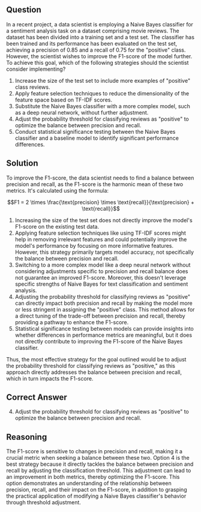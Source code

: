 ## Question
In a recent project, a data scientist is employing a Naive Bayes classifier for a sentiment analysis task on a dataset comprising movie reviews. The dataset has been divided into a training set and a test set. The classifier has been trained and its performance has been evaluated on the test set, achieving a precision of 0.85 and a recall of 0.75 for the "positive" class. However, the scientist wishes to improve the F1-score of the model further. To achieve this goal, which of the following strategies should the scientist consider implementing? 

1. Increase the size of the test set to include more examples of "positive" class reviews.
2. Apply feature selection techniques to reduce the dimensionality of the feature space based on TF-IDF scores.
3. Substitute the Naive Bayes classifier with a more complex model, such as a deep neural network, without further adjustment.
4. Adjust the probability threshold for classifying reviews as "positive" to optimize the balance between precision and recall.
5. Conduct statistical significance testing between the Naive Bayes classifier and a baseline model to identify significant performance differences.

## Solution
To improve the F1-score, the data scientist needs to find a balance between precision and recall, as the F1-score is the harmonic mean of these two metrics. It's calculated using the formula:

$$F1 = 2 \times \frac{\text{precision} \times \text{recall}}{\text{precision} + \text{recall}}$$

1. Increasing the size of the test set does not directly improve the model's F1-score on the existing test data.
2. Applying feature selection techniques like using TF-IDF scores might help in removing irrelevant features and could potentially improve the model's performance by focusing on more informative features. However, this strategy primarily targets model accuracy, not specifically the balance between precision and recall.
3. Switching to a more complex model like a deep neural network without considering adjustments specific to precision and recall balance does not guarantee an improved F1-score. Moreover, this doesn't leverage specific strengths of Naive Bayes for text classification and sentiment analysis.
4. Adjusting the probability threshold for classifying reviews as "positive" can directly impact both precision and recall by making the model more or less stringent in assigning the "positive" class. This method allows for a direct tuning of the trade-off between precision and recall, thereby providing a pathway to enhance the F1-score.
5. Statistical significance testing between models can provide insights into whether differences in performance metrics are meaningful, but it does not directly contribute to improving the F1-score of the Naive Bayes classifier.

Thus, the most effective strategy for the goal outlined would be to adjust the probability threshold for classifying reviews as "positive," as this approach directly addresses the balance between precision and recall, which in turn impacts the F1-score.

## Correct Answer
4. Adjust the probability threshold for classifying reviews as "positive" to optimize the balance between precision and recall.

## Reasoning
The F1-score is sensitive to changes in precision and recall, making it a crucial metric when seeking a balance between these two. Option 4 is the best strategy because it directly tackles the balance between precision and recall by adjusting the classification threshold. This adjustment can lead to an improvement in both metrics, thereby optimizing the F1-score. This option demonstrates an understanding of the relationship between precision, recall, and their impact on the F1-score, in addition to grasping the practical application of modifying a Naive Bayes classifier's behavior through threshold adjustment.